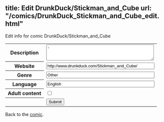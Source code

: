 title: Edit DrunkDuck/Stickman_and_Cube
url: "/comics/DrunkDuck_Stickman_and_Cube_edit.html"
---
Edit info for comic DrunkDuck/Stickman_and_Cube

<form name="comic" action="http://gaepostmail.appspot.com/comic/" method="post">
<table class="comicinfo">
<tr>
<th>Description</th><td><textarea name="description" cols="40" rows="3">-</textarea></td>
</tr>
<tr>
<th>Website</th><td><input type="text" name="url" value="http://www.drunkduck.com/Stickman_and_Cube/" size="40"/></td>
</tr>
<tr>
<th>Genre</th><td><input type="text" name="genre" value="Other" size="40"/></td>
</tr>
<tr>
<th>Language</th><td><input type="text" name="language" value="English" size="40"/></td>
</tr>
<tr>
<th>Adult content</th><td><input type="checkbox" name="adult" value="adult" /></td>
</tr>
<tr>
<th></th><td>
<input type="hidden" name="comic" value="DrunkDuck_Stickman_and_Cube" />
<input type="submit" name="submit" value="Submit" />
</td>
</tr>
</table>
</form>

Back to the [comic](DrunkDuck_Stickman_and_Cube.html).
